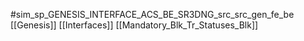 #sim_sp_GENESIS_INTERFACE_ACS_BE_SR3DNG_src_src_gen_fe_be
[[Genesis]]
[[Interfaces]]
[[Mandatory_Blk_Tr_Statuses_Blk]]
